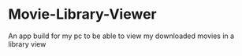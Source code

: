 # Movie-Library-Viewer
An app build for my pc to be able to view my downloaded movies in a library view
